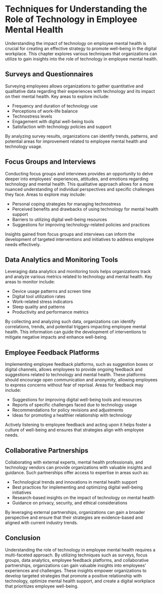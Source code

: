 Techniques for Understanding the Role of Technology in Employee Mental Health
========================================================================================

Understanding the impact of technology on employee mental health is crucial for creating an effective strategy to promote well-being in the digital workplace. This chapter explores various techniques that organizations can utilize to gain insights into the role of technology in employee mental health.

Surveys and Questionnaires
--------------------------

Surveying employees allows organizations to gather quantitative and qualitative data regarding their experiences with technology and its impact on their mental health. Key areas to explore include:

* Frequency and duration of technology use
* Perceptions of work-life balance
* Technostress levels
* Engagement with digital well-being tools
* Satisfaction with technology policies and support

By analyzing survey results, organizations can identify trends, patterns, and potential areas for improvement related to employee mental health and technology usage.

Focus Groups and Interviews
---------------------------

Conducting focus groups and interviews provides an opportunity to delve deeper into employees' experiences, attitudes, and emotions regarding technology and mental health. This qualitative approach allows for a more nuanced understanding of individual perspectives and specific challenges they face. Areas to explore may include:

* Personal coping strategies for managing technostress
* Perceived benefits and drawbacks of using technology for mental health support
* Barriers to utilizing digital well-being resources
* Suggestions for improving technology-related policies and practices

Insights gained from focus groups and interviews can inform the development of targeted interventions and initiatives to address employee needs effectively.

Data Analytics and Monitoring Tools
-----------------------------------

Leveraging data analytics and monitoring tools helps organizations track and analyze various metrics related to technology and mental health. Key areas to monitor include:

* Device usage patterns and screen time
* Digital tool utilization rates
* Work-related stress indicators
* Sleep quality and patterns
* Productivity and performance metrics

By collecting and analyzing such data, organizations can identify correlations, trends, and potential triggers impacting employee mental health. This information can guide the development of interventions to mitigate negative impacts and enhance well-being.

Employee Feedback Platforms
---------------------------

Implementing employee feedback platforms, such as suggestion boxes or digital channels, allows employees to provide ongoing feedback and suggestions related to technology and mental health. These platforms should encourage open communication and anonymity, allowing employees to express concerns without fear of reprisal. Areas for feedback may include:

* Suggestions for improving digital well-being tools and resources
* Reports of specific challenges faced due to technology usage
* Recommendations for policy revisions and adjustments
* Ideas for promoting a healthier relationship with technology

Actively listening to employee feedback and acting upon it helps foster a culture of well-being and ensures that strategies align with employee needs.

Collaborative Partnerships
--------------------------

Collaborating with external experts, mental health professionals, and technology vendors can provide organizations with valuable insights and guidance. Such partnerships offer access to expertise in areas such as:

* Technological trends and innovations in mental health support
* Best practices for implementing and optimizing digital well-being initiatives
* Research-based insights on the impact of technology on mental health
* Guidance on privacy, security, and ethical considerations

By leveraging external partnerships, organizations can gain a broader perspective and ensure that their strategies are evidence-based and aligned with current industry trends.

Conclusion
----------

Understanding the role of technology in employee mental health requires a multi-faceted approach. By utilizing techniques such as surveys, focus groups, data analytics, employee feedback platforms, and collaborative partnerships, organizations can gain valuable insights into employees' experiences and challenges. These insights empower organizations to develop targeted strategies that promote a positive relationship with technology, optimize mental health support, and create a digital workplace that prioritizes employee well-being.
